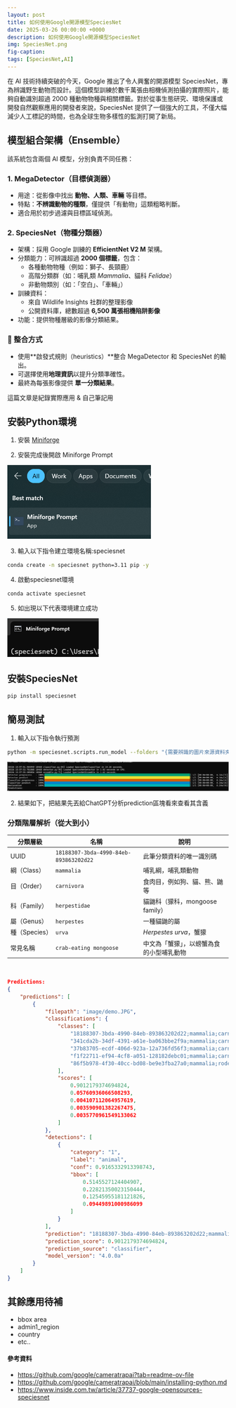 ```yaml
---
layout: post
title: 如何使用Google開源模型SpeciesNet
date: 2025-03-26 00:00:00 +0000
description: 如何使用Google開源模型SpeciesNet
img: SpeciesNet.png
fig-caption:
tags: [SpeciesNet,AI]
---
```


在 AI 技術持續突破的今天，Google 推出了令人興奮的開源模型 SpeciesNet，專為辨識野生動物而設計。這個模型訓練於數千萬張由相機偵測拍攝的實際照片，能夠自動識別超過 2000 種動物物種與相關標籤。對於從事生態研究、環境保護或開發自然觀察應用的開發者來說，SpeciesNet 提供了一個強大的工具，不僅大幅減少人工標記的時間，也為全球生物多樣性的監測打開了新局。

## 模型組合架構（Ensemble）

該系統包含兩個 AI 模型，分別負責不同任務：

### 1. MegaDetector（目標偵測器）
- 用途：從影像中找出 **動物、人類、車輛** 等目標。
- 特點：**不辨識動物的種類**，僅提供「有動物」這類粗略判斷。
- 適合用於初步過濾與目標區域偵測。

### 2. SpeciesNet（物種分類器）
- 架構：採用 Google 訓練的 **EfficientNet V2 M** 架構。
- 分類能力：可辨識超過 **2000 個標籤**，包含：
  - 各種動物物種（例如：獅子、長頸鹿）
  - 高階分類群（如：哺乳類 *Mammalia*、貓科 *Felidae*）
  - 非動物類別（如：「空白」、「車輛」）
- 訓練資料：
  - 來自 Wildlife Insights 社群的整理影像
  - 公開資料庫，總數超過 **6,500 萬張相機陷阱影像**
- 功能：提供物種層級的影像分類結果。

### 🔗 整合方式
- 使用**啟發式規則（heuristics）**整合 MegaDetector 和 SpeciesNet 的輸出。
- 可選擇使用**地理資訊**以提升分類準確性。
- 最終為每張影像提供 **單一分類結果**。


這篇文章是紀錄實際應用 & 自己筆記用

## 安裝Python環境

1. 安裝 [Miniforge](https://github.com/conda-forge/miniforge/releases/latest/download/Miniforge3-Windows-x86_64.exe)

2. 安裝完成後開啟 Miniforge Prompt

<img src="../assets/img/SpeciesNet/SpeciesNet-1.png">

3. 輸入以下指令建立環境名稱:speciesnet

```bash
conda create -n speciesnet python=3.11 pip -y
```
4. 啟動speciesnet環境

```bash
conda activate speciesnet
```

5. 如出現以下代表環境建立成功

<img src="../assets/img/SpeciesNet/SpeciesNet-2.png">


## 安裝SpeciesNet

```bash
pip install speciesnet
```

## 簡易測試


1. 輸入以下指令執行預測

```bash
python -m speciesnet.scripts.run_model --folders "{需要辨識的圖片來源資料夾路徑}" --predictions_json "{輸出的json檔案}"
```

<img src="../assets/img/SpeciesNet/SpeciesNet-3.png">


2. 結果如下，把結果先丟給ChatGPT分析prediction區塊看來查看其含義


### 分類階層解析（從大到小）

| 分類層級       | 名稱                                  | 說明                                |
|----------------|---------------------------------------|-------------------------------------|
| UUID           | `18188307-3bda-4990-84eb-893863202d22` | 此筆分類資料的唯一識別碼            |
| 綱（Class）    | `mammalia`                            | 哺乳綱，哺乳類動物                   |
| 目（Order）    | `carnivora`                           | 食肉目，例如狗、貓、熊、鼬等         |
| 科（Family）   | `herpestidae`                         | 貓鼬科（獴科，mongoose family）     |
| 屬（Genus）    | `herpestes`                           | 一種貓鼬的屬                         |
| 種（Species）  | `urva`                                | *Herpestes urva*，蟹獴               |
| 常見名稱       | `crab-eating mongoose`                | 中文為「蟹獴」，以螃蟹為食的小型哺乳動物 |


<br>

```json
Predictions:
{
    "predictions": [
        {
            "filepath": "image/demo.JPG",
            "classifications": {
                "classes": [
                    "18188307-3bda-4990-84eb-893863202d22;mammalia;carnivora;herpestidae;herpestes;urva;crab-eating mongoose",
                    "341cda2b-34df-4391-a61e-ba063bbe2f9a;mammalia;carnivora;herpestidae;herpestes;ichneumon;egyptian mongoose",
                    "37b83705-ecdf-406d-923a-12a736fd56f3;mammalia;carnivora;herpestidae;ichneumia;albicauda;white-tailed mongoose",
                    "f1f22711-ef94-4cf8-a051-128182debc01;mammalia;carnivora;herpestidae;herpestes;smithii;ruddy mongoose",
                    "86f5b978-4f30-40cc-bd08-be9e3fba27a0;mammalia;rodentia;sciuridae;sciurus;carolinensis;eastern gray squirrel"
                ],
                "scores": [
                    0.9012179374694824,
                    0.05760936066508293,
                    0.004107112064957619,
                    0.003590901382267475,
                    0.0035770961549133062
                ]
            },
            "detections": [
                {
                    "category": "1",
                    "label": "animal",
                    "conf": 0.9165332913398743,
                    "bbox": [
                        0.5145527124404907,
                        0.22821350023150444,
                        0.12545955181121826,
                        0.09449891000986099
                    ]
                }
            ],
            "prediction": "18188307-3bda-4990-84eb-893863202d22;mammalia;carnivora;herpestidae;herpestes;urva;crab-eating mongoose",
            "prediction_score": 0.9012179374694824,
            "prediction_source": "classifier",
            "model_version": "4.0.0a"
        }
    ]
}
```

## 其餘應用待補

* bbox area
* admin1_region
* country
* etc..


#### 參考資料
- https://github.com/google/cameratrapai?tab=readme-ov-file
- https://github.com/google/cameratrapai/blob/main/installing-python.md
- https://www.inside.com.tw/article/37737-google-opensources-speciesnet